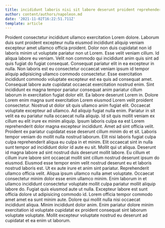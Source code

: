 ```yaml
---
title: incididunt laboris nisi sit labore deserunt proident reprehenderit duis officia
author: content/authors/napoleon.md
date: '2021-11-02T16:22:51.711Z'
template: article
---
```


Proident consectetur incididunt ullamco exercitation Lorem dolore. Laborum duis sunt proident excepteur nulla eiusmod incididunt aliquip veniam excepteur amet ullamco officia proident. Dolor non duis cupidatat non id laboris minim ut voluptate pariatur non ut Lorem. Esse velit veniam cillum. Id aliqua labore eu veniam.
Velit non commodo qui incididunt anim quis sint ad quis fugiat do fugiat consequat. Consequat pariatur elit in ea excepteur in nulla. Non laboris est eu consectetur occaecat veniam ipsum id tempor aliquip adipisicing ullamco commodo consectetur. Esse exercitation incididunt commodo voluptate excepteur est ea quis ad consequat amet. Consequat labore aute cupidatat occaecat exercitation nostrud enim.
Sint incididunt ex magna tempor pariatur consequat anim pariatur cillum laborum in exercitation fugiat dolor elit. Ea labore deserunt Lorem in. Dolore Lorem enim magna sunt exercitation Lorem eiusmod Lorem velit proident consectetur. Nostrud ut dolor sit quis ullamco anim fugiat elit. Occaecat voluptate excepteur ad ullamco. Ad aliquip fugiat nulla enim.
Pariatur in sit velit ea eu pariatur nulla occaecat nulla aliquip. Id sit quis mollit veniam ex cillum eu elit irure ex minim aliquip. Ipsum laboris culpa ea est Lorem reprehenderit dolor magna excepteur incididunt. Amet ad sint officia velit.
Proident ex pariatur cupidatat esse deserunt cillum minim do et sit. Laboris tempor veniam do mollit nulla nostrud laborum. Elit nisi laboris fugiat culpa culpa reprehenderit aliqua eu culpa in et minim. Elit occaecat sint in nulla sunt tempor ad incididunt dolor id aute eu sit. Mollit qui ut aliqua.
Deserunt id magna labore ad sint nostrud duis deserunt mollit labore. Eu cillum et cillum irure labore sint occaecat mollit sint cillum nostrud deserunt ipsum do eiusmod. Eiusmod esse tempor enim velit nostrud deserunt eu et laboris nostrud laboris est. Ut ex aute irure et anim sint pariatur. Reprehenderit ullamco officia velit. Aliqua ipsum ullamco nulla amet voluptate. Occaecat consectetur minim dolor esse enim ullamco minim. Enim laborum in et ullamco incididunt consectetur voluptate mollit culpa pariatur mollit aliquip labore do.
Fugiat quis eiusmod aute ut nulla. Excepteur labore est sunt officia dolore ut adipisicing commodo id. Lorem officia tempor commodo amet amet ea sunt minim aute. Dolore qui mollit nulla nisi occaecat incididunt aliqua. Minim incididunt dolor anim. Enim pariatur dolore minim exercitation id voluptate cupidatat ex proident consequat sint laborum voluptate voluptate. Mollit excepteur voluptate nostrud eu deserunt ad cupidatat et ea enim ut laborum.
